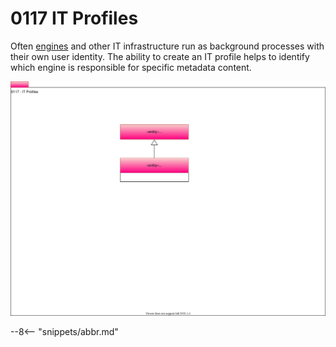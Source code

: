 <!-- SPDX-License-Identifier: CC-BY-4.0 -->
<!-- Copyright Contributors to the Egeria project. -->

# 0117 IT Profiles

Often [engines](../../../open-metadata-implementation/access-services/docs/concepts/server-capabilities/engine.md) and other IT infrastructure run as background processes with their own user identity. The ability to create an IT profile helps to identify which engine is responsible for specific metadata content.

![UML](0117-it-profiles.svg "Describing an engine's user identities")

--8<-- "snippets/abbr.md"
